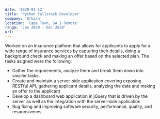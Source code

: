 ```yaml
---
date: '2020-01-12'
title: 'Python Fullstack Developer'
company: 'Urbian'
location: 'Cape Town, SA | Remote'
range: 'Jan 2020 - Dec 2020'
url: ''
---
```

Worked on an insurance platform that allows for applicants to apply for a wide range of insurance services by capturing their details, doing a background check and making an offer based on the selected plan. The tasks asigned were the following:


- Gather the requirements, analyze them and break them down into smaller tasks.
- Create and maintain a server-side application covering exposing RESTful API, gathering applicant details, analyzing the data and making an offer to the applicant
- Develop a dashboard web application in jQuery that is driven by the server as well as the integration with the server-side application
- Bug fixing and improving software security, performance, quality, and responsivenes.